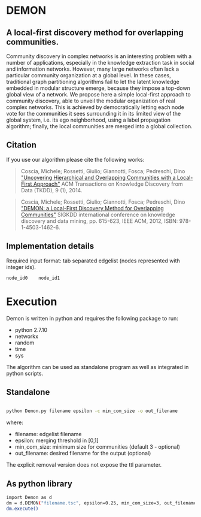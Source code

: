 # DEMON
## A local-first discovery method for overlapping communities.

Community discovery in complex networks is an interesting problem with a number of applications, especially in the knowledge extraction task in social and information networks. However, many large networks often lack a particular community organization at a global level. In these cases, traditional graph partitioning algorithms fail to let the latent knowledge embedded in modular structure emerge, because they impose a top-down global view of a network. We propose here a simple local-first approach to community discovery, able to unveil the modular organization of real complex networks. This is achieved by democratically letting each node vote for the communities it sees surrounding it in its limited view of the global system, i.e. its ego neighborhood, using a label propagation algorithm; finally, the local communities are merged into a global collection. 

## Citation
If you use our algorithm please cite the following works:

>Coscia, Michele; Rossetti, Giulio; Giannotti, Fosca; Pedreschi, Dino
> ["Uncovering Hierarchical and Overlapping Communities with a Local-First Approach"](http://dl.acm.org/citation.cfm?id=2629511)
>ACM Transactions on Knowledge Discovery from Data (TKDD), 9 (1), 2014. 

>Coscia, Michele; Rossetti, Giulio; Giannotti, Fosca; Pedreschi, Dino
> ["DEMON: a Local-First Discovery Method for Overlapping Communities"](http://dl.acm.org/citation.cfm?id=2339630)
>SIGKDD international conference on knowledge discovery and data mining, pp. 615-623, IEEE ACM, 2012, ISBN: 978-1-4503-1462-6.

## Implementation details

Required input format: tab separated edgelist (nodes represented with integer ids).

```
node_id0    node_id1
```

# Execution
Demon is written in python and requires the following package to run:
- python 2.7.10
- networkx
- random
- time
- sys

The algorithm can be used as standalone program as well as integrated in python scripts.

## Standalone

```bash

python Demon.py filename epsilon -c min_com_size -o out_filename 
```

where:
* filename: edgelist filename
* epsilon: merging threshold in [0,1]
* min_com_size: minimum size for communities (default 3 - optional)
* out_filename: desired filename for the output (optional)

The explicit removal version does not expose the ttl parameter.

## As python library
```bash
import Demon as d
dm = d.DEMON("filename.tsc", epsilon=0.25, min_com_size=3, out_filename="communities.txt")
dm.execute()
```
